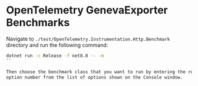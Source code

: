 # OpenTelemetry GenevaExporter Benchmarks

Navigate to `./test/OpenTelemetry.Instrumentation.Http.Benchmark` directory and run
the following command:

```sh
dotnet run -c Release -f net8.0 -- -m
``

Then choose the benchmark class that you want to run by entering the required
option number from the list of options shown on the Console window.
